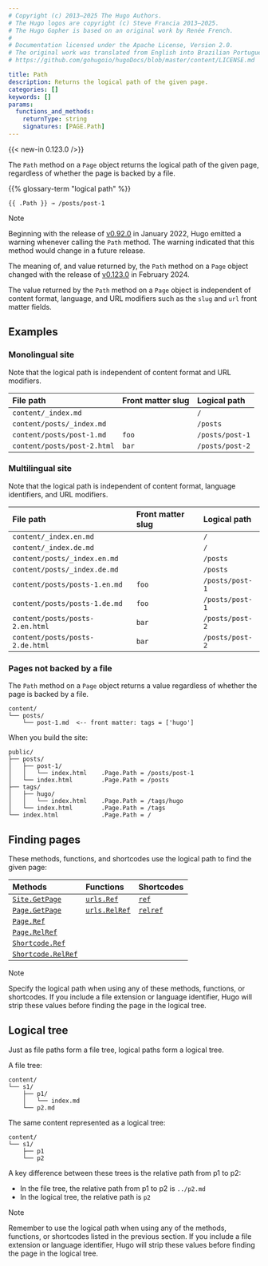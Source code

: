 ```yaml
---
# Copyright (c) 2013–2025 The Hugo Authors.
# The Hugo logos are copyright (c) Steve Francia 2013–2025.
# The Hugo Gopher is based on an original work by Renée French.
#
# Documentation licensed under the Apache License, Version 2.0.
# The original work was translated from English into Brazilian Portuguese.
# https://github.com/gohugoio/hugoDocs/blob/master/content/LICENSE.md

title: Path
description: Returns the logical path of the given page.
categories: []
keywords: []
params:
  functions_and_methods:
    returnType: string
    signatures: [PAGE.Path]
---
```


{{< new-in 0.123.0 />}}

The `Path` method on a `Page` object returns the logical path of the given page, regardless of whether the page is backed by a file.

{{% glossary-term "logical path" %}}

```go-html-template
{{ .Path }} → /posts/post-1
```

> [!note]
> Beginning with the release of [v0.92.0] in January 2022, Hugo emitted a warning whenever calling the `Path` method. The warning indicated that this method would change in a future release.
>
> The meaning of, and value returned by, the `Path` method on a `Page` object changed with the release of [v0.123.0] in February 2024.

The value returned by the `Path` method on a `Page` object is independent of content format, language, and URL modifiers such as the `slug` and `url` front matter fields.

## Examples

### Monolingual site

Note that the logical path is independent of content format and URL modifiers.

File path|Front matter slug|Logical path
:--|:--|:--
`content/_index.md`||`/`
`content/posts/_index.md`||`/posts`
`content/posts/post-1.md`|`foo`|`/posts/post-1`
`content/posts/post-2.html`|`bar`|`/posts/post-2`

### Multilingual site

Note that the logical path is independent of content format, language identifiers, and URL modifiers.

File path|Front matter slug|Logical path
:--|:--|:--
`content/_index.en.md`||`/`
`content/_index.de.md`||`/`
`content/posts/_index.en.md`||`/posts`
`content/posts/_index.de.md`||`/posts`
`content/posts/posts-1.en.md`|`foo`|`/posts/post-1`
`content/posts/posts-1.de.md`|`foo`|`/posts/post-1`
`content/posts/posts-2.en.html`|`bar`|`/posts/post-2`
`content/posts/posts-2.de.html`|`bar`|`/posts/post-2`

### Pages not backed by a file

The `Path` method on a `Page` object returns a value regardless of whether the page is backed by a file.

```text
content/
└── posts/
    └── post-1.md  <-- front matter: tags = ['hugo']
```

When you build the site:

```text
public/
├── posts/
│   ├── post-1/
│   │   └── index.html    .Page.Path = /posts/post-1
│   └── index.html        .Page.Path = /posts
├── tags/
│   ├── hugo/
│   │   └── index.html    .Page.Path = /tags/hugo
│   └── index.html        .Page.Path = /tags
└── index.html            .Page.Path = /
```

## Finding pages

These methods, functions, and shortcodes use the logical path to find the given page:

Methods|Functions|Shortcodes
:--|:--|:--
[`Site.GetPage`]|[`urls.Ref`]|[`ref`]
[`Page.GetPage`]|[`urls.RelRef`]|[`relref`]
[`Page.Ref`]|||
[`Page.RelRef`]|||
[`Shortcode.Ref`]|||
[`Shortcode.RelRef`]|||

> [!note]
> Specify the logical path when using any of these methods, functions, or shortcodes. If you include a file extension or language identifier, Hugo will strip these values before finding the page in the logical tree.

## Logical tree

Just as file paths form a file tree, logical paths form a logical tree.

A file tree:

```text
content/
└── s1/
    ├── p1/
    │   └── index.md 
    └── p2.md
```

The same content represented as a logical tree:

```text
content/
└── s1/
    ├── p1
    └── p2 
```

A key difference between these trees is the relative path from p1 to p2:

- In the file tree, the relative path from p1 to p2 is `../p2.md`
- In the logical tree, the relative path is `p2`

> [!note]
> Remember to use the logical path when using any of the methods, functions, or shortcodes listed in the previous section. If you include a file extension or language identifier, Hugo will strip these values before finding the page in the logical tree.

[`Page.GetPage`]: /methods/page/getpage/
[`Page.Ref`]: /methods/page/ref/
[`Page.RelRef`]: /methods/page/relref/
[`ref`]: /shortcodes/ref/
[`relref`]: /shortcodes/relref/
[`Shortcode.Ref`]: /methods/shortcode/ref
[`Shortcode.RelRef`]: /methods/shortcode/relref
[`Site.GetPage`]: /methods/site/getpage/
[`urls.Ref`]: /functions/urls/ref/
[`urls.RelRef`]: /functions/urls/relref/
[v0.123.0]: https://github.com/gohugoio/hugo/releases/tag/v0.123.0
[v0.92.0]: https://github.com/gohugoio/hugo/releases/tag/v0.92.0
